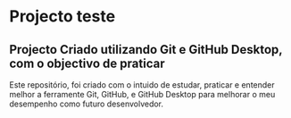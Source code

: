 # Projecto teste

## Projecto Criado utilizando Git e GitHub Desktop, com o objectivo de praticar 

Este repositório, foi criado com o intuido de estudar, praticar e entender melhor a ferramente Git, GitHub, e GitHub Desktop para melhorar o meu desempenho como futuro desenvolvedor.